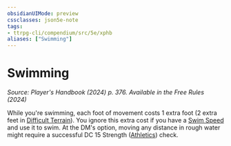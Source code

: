 ```yaml
---
obsidianUIMode: preview
cssclasses: json5e-note
tags:
- ttrpg-cli/compendium/src/5e/xphb
aliases: ["Swimming"]
---
```

# Swimming
*Source: Player's Handbook (2024) p. 376. Available in the Free Rules (2024)* 

While you're swimming, each foot of movement costs 1 extra foot (2 extra feet in [Difficult Terrain](Mechanics/rules/variant-rules/difficult-terrain-xphb.md)). You ignore this extra cost if you have a [Swim Speed](Mechanics/rules/variant-rules/swim-speed-xphb.md) and use it to swim. At the DM's option, moving any distance in rough water might require a successful DC 15 Strength ([Athletics](Mechanics/rules/skills.md#Athletics)) check.